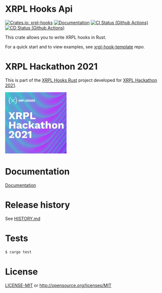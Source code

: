 # XRPL Hooks Api
[![Crates.io: xrpl-hooks](https://img.shields.io/crates/v/xrpl-hooks.svg)](https://crates.io/crates/xrpl-hooks)
[![Documentation](https://docs.rs/xrpl-hooks/badge.svg)](https://docs.rs/xrpl-hooks)
[![CI Status (Github Actions)](https://github.com/otov4its/xrpl-hooks/workflows/CI/badge.svg?main)](https://github.com/otov4its/xrpl-hooks/actions)
[![CD Status (Github Actions)](https://github.com/otov4its/xrpl-hooks/workflows/CD/badge.svg?main)](https://github.com/otov4its/xrpl-hooks/actions)

This crate allows you to write XRPL hooks in Rust.

For a quick start and to view examples, see [xrpl-hook-template](https://github.com/otov4its/xrpl-hook-template/) repo.


# XRPL Hackathon 2021

This is part of the [XRPL Hooks Rust](https://devpost.com/software/xrpl-hooks-rust) project developed for [XRPL Hackathon 2021](https://xrpl-hackathon-2021.devpost.com/).

![](XRPL2021HACK.jpg)

# Documentation

[Documentation](https://docs.rs/xrpl-hooks/)

# Release history

See [HISTORY.md](HISTORY.md)

# Tests

```bash
$ cargo test
```

# License

[LICENSE-MIT](LICENSE-MIT) or http://opensource.org/licenses/MIT
